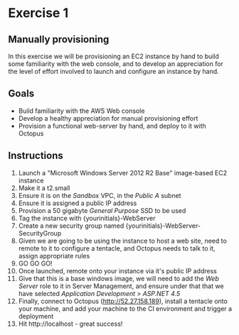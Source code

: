 # Exercise 1

## Manually provisioning

In this exercise we will be provisioning an EC2 instance by hand to build some familiarity with the web console, and to develop an appreciation for the level of effort involved to launch and configure an instance by hand.

## Goals

* Build familiarity with the AWS Web console
* Develop a healthy appreciation for manual provisioning effort
* Provision a functional web-server by hand, and deploy to it with Octopus

## Instructions

 1. Launch a "Microsoft Windows Server 2012 R2 Base" image-based EC2 instance
 2. Make it a t2.small
 3. Ensure it is on the *Sandbox* VPC, in the *Public A* subnet
 4. Ensure it is assigned a public IP address
 5. Provision a 50 gigabyte *General Purpose* SSD to be used
 6. Tag the instance with {yourinitials}-WebServer
 7. Create a new security group named {yourinitials}-WebServer-SecurityGroup
 8. Given we are going to be using the instance to host a web site, need to remote to it to configure a tentacle, and Octopus needs to talk to it, assign appropriate rules
 9. GO GO GO!
 10. Once launched, remote onto your instance via it's public IP address
 11. Give that this is a base windows image, we will need to add the *Web Server* role to it in Server Management, and ensure under that that we have selected *Application Development > ASP.NET 4.5*
 11. Finally, connect to Octopus (http://52.27.158.189), install a tentacle onto your machine, and add your machine to the CI environment and trigger a deployment
 12. Hit http://localhost - great success!